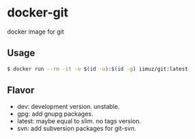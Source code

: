 # docker-git

docker image for git

## Usage

```sh
$ docker run --rm -it -u $(id -u):$(id -g) iimuz/git:latest
```

## Flavor

* dev: development version. unstable.
* gpg: add gnupg packages.
* latest: maybe equal to slim. no tags version.
* svn: add subversion packages for git-svn.

